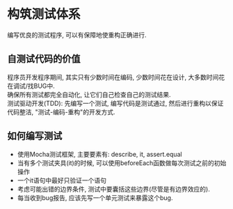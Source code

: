 # 构筑测试体系
编写优良的测试程序, 可以有保障地使重构正确进行.

## 自测试代码的价值
程序员开发程序期间, 其实只有少数时间在编码, 少数时间花在设计, 大多数时间花在调试/找BUG中.  
确保所有测试都完全自动化, 让它们自己检查自己的测试结果.  
测试驱动开发(TDD): 先编写一个测试, 编写代码是测试通过, 然后进行重构以保证代码整洁, "测试-编码-重构"的开发方式.

## 如何编写测试
- 使用Mocha测试框架, 主要要素有: describe, it, assert.equal
- 当有多个测试夹具(it)的时候, 可以使用beforeEach函数做每次测试之前的初始操作
- 一个it语句中最好只验证一个语句
- 考虑可能出错的边界条件, 测试中要囊括这些边界(尽管是有边界效应的).
- 每当收到bug报告, 应该先写一个单元测试来暴露这个bug.